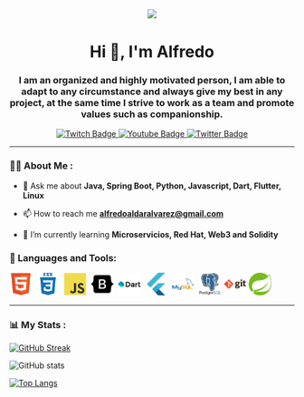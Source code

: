 <div id="header" align="center">
    <img src="https://media.giphy.com/media/26tn33aiTi1jkl6H6/giphy.gif" width="200" />
    <h1 align="center">Hi 👋, I'm Alfredo</h1>
    <h3 align="center">I am an organized and highly motivated person, 
                        I am able to adapt to any circumstance and always give my best in 
                        any project, at the same time I strive to work as a team 
                        and promote values such as companionship.</h3>
</div>


<div id="badges" align="center">
    <a href="https://gitlab.com/AldarTnT" target="_blank">
        <img src="https://img.shields.io/badge/gitlab%20ci-%23181717.svg?style=for-the-badge&logo=gitlab&logoColor=white"
            alt="Twitch Badge" />
    </a>
    <a href="https://www.youtube.com/youdevs" target="_blank">
        <img src="https://img.shields.io/badge/Gmail-D14836?style=for-the-badge&logo=gmail&logoColor=white"
            alt="Youtube Badge" />
    </a>
    <a href="https://www.linkedin.com/in/alfredo-adolfo-alvarez-acu%C3%B1a-1b0067198/" target="_blank">
        <img src="https://img.shields.io/badge/linkedin-%230077B5.svg?style=for-the-badge&logo=linkedin&logoColor=white"
            alt="Twitter Badge" />
    </a>
</div>

---

### 👨‍💻 About Me :

- 💬 Ask me about **Java, Spring Boot, Python, Javascript, Dart, Flutter, Linux**

- 📫 How to reach me **alfredoaldaralvarez@gmail.com**

- 🌱 I’m currently learning **Microservicios, Red Hat, Web3 and Solidity**


<div align="left">
    <h3>🔨 Languages and Tools:</h3>
    <div>
        <img src="https://github.com/devicons/devicon/blob/master/icons/html5/html5-original.svg" title="HTML5" alt="HTML" width="40" height="40"/>&nbsp;
        <img src="https://github.com/devicons/devicon/blob/master/icons/css3/css3-plain-wordmark.svg"  title="CSS3" alt="CSS" width="40" height="40"/>&nbsp;
        <img src="https://github.com/devicons/devicon/blob/master/icons/javascript/javascript-original.svg" title="JavaScript" alt="JavaScript" width="40" height="40"/>&nbsp;
        <img src="https://github.com/devicons/devicon/blob/master/icons/bootstrap/bootstrap-plain.svg" title="Bootstrap" alt="Bootstrap" width="40" height="40"/>&nbsp;
        <img src="https://github.com/devicons/devicon/blob/master/icons/dart/dart-original-wordmark.svg" title="React" alt="React" width="40" height="40"/>&nbsp;
        <img src="https://github.com/devicons/devicon/blob/master/icons/flutter/flutter-original.svg" title="Sass" alt="Sass" width="40" height="40"/>&nbsp;
        <img src="https://github.com/devicons/devicon/blob/master/icons/mysql/mysql-original-wordmark.svg" title="MySQL"  alt="MySQL" width="40" height="40"/>&nbsp;
        <img src="https://github.com/devicons/devicon/blob/master/icons/postgresql/postgresql-original-wordmark.svg" title="PostgreSQL" **alt="PosgreSQL" width="40" height="40"/>
        <img src="https://github.com/devicons/devicon/blob/master/icons/git/git-original-wordmark.svg" title="Git" **alt="Git" width="40" height="40"/>
        <img src="https://github.com/devicons/devicon/blob/master/icons/spring/spring-original.svg" title="Spring Boot" **alt="Spring Boot" width="40" height="40"/>
      </div>
</div>

---

### 📊 My Stats :

[![GitHub Streak](https://github-readme-streak-stats.herokuapp.com?user=Aldar1&theme=monokai-metallian&border_radius=5)](https://git.io/streak-stats)

![GitHub stats](https://github-readme-stats.vercel.app/api?username=aldar1&show_icons=true&theme=radical)

[![Top Langs](https://github-readme-stats.vercel.app/api/top-langs/?username=aldar1&layout=compact)](https://github.com/anuraghazra/github-readme-stats)
